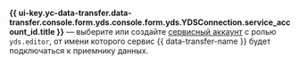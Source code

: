 
**{{ ui-key.yc-data-transfer.data-transfer.console.form.yds.console.form.yds.YDSConnection.service_account_id.title }}** — выберите или создайте [сервисный аккаунт](../../../../../iam/concepts/users/service-accounts.md) с ролью `yds.editor`, от имени которого сервис {{ data-transfer-name }} будет подключаться к приемнику данных.

